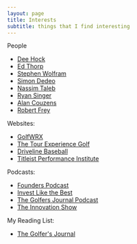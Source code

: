 ```yaml
---
layout: page
title: Interests
subtitle: things that I find interesting
---
```

People
* [Dee Hock](http://www.deewhock.com)
* [Ed Thorp](http://www.edwardothorp.com/)
* [Stephen Wolfram](https://www.stephenwolfram.com/)
* [Simon Dedeo](https://sites.santafe.edu/~simon/)
* [Nassim Taleb](https://www.fooledbyrandomness.com/)
* [Ryan Singer](feltpresence.com)
* [Alan Couzens](https://www.alancouzens.com/)
* [Robert Frey](http://keplerianfinance.com/)

Websites:
* [GolfWRX](golfwrx.com)
* [The Tour Experience Golf](https://www.youtube.com/c/TXGTourExperienceGolf)
* [Driveline Baseball](https://www.drivelinebaseball.com/)
* [Titleist Performance Institute](https://www.mytpi.com/)

Podcasts:
* [Founders Podcast](https://founders.simplecast.com/)
* [Invest Like the Best](https://podcasts.apple.com/us/podcast/invest-like-the-best-with-patrick-oshaughnessy/id1154105909)
* [The Golfers Journal Podcast](https://www.golfersjournal.com/category/podcast/)
* [The Innovation Show](https://theinnovationshow.io/)

My Reading List:
* [The Golfer's Journal](https://www.thegolfersjournal.com)

